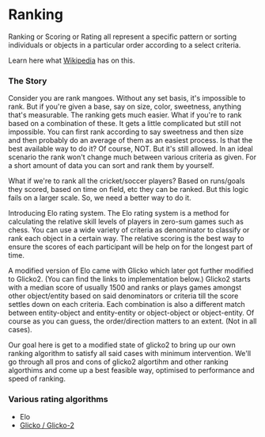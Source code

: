# Ranking

Ranking or Scoring or Rating all represent a specific pattern or sorting individuals or objects in a particular order according to a select criteria.

Learn here what [Wikipedia](https://en.wikipedia.org/wiki/Ranking) has on this.

### The Story

Consider you are rank mangoes.
Without any set basis, it's impossible to rank. But if you're given a base, say on size, color, sweetness, anything that's measurable. The ranking gets much easier.
What if you're to rank based on a combination of these. It gets a little complicated but still not impossible. You can first rank according to say sweetness and then size and then probably do an average of them as an easiest process. Is that the best available way to do it? Of course, NOT. But it's still allowed. In an ideal scenario the rank won't change much between various criteria as given.
For a short amount of data you can sort and rank them by yourself.

What if we're to rank all the cricket/soccer players? Based on runs/goals they scored, based on time on field, etc they can be ranked.
But this logic fails on a larger scale. So, we need a better way to do it.

Introducing Elo rating system.
The Elo rating system is a method for calculating the relative skill levels of players in zero-sum games such as chess. You can use a wide variety of criteria as denominator to classify or rank each object in a certain way. The relative scoring is the best way to ensure the scores of each participant will be help on for the longest part of time.

A modified version of Elo came with Glicko which later got further modified to Glicko2. (You can find the links to implementation below.)
Glicko2 starts with a median score of usually 1500 and ranks or plays games amongst other object/entity based on said denominators or criteria till the score settles down on each criteria. Each combination is also a different match between entity-object and entity-entity or object-object or object-entity. Of course as you can guess, the order/direction matters to an extent. (Not in all cases).

Our goal here is get to a modified state of glicko2 to bring up our own ranking algorithm to satisfy all said cases with minimum intervention. We'll go through all pros and cons of glicko2 algortihm and other ranking algorthims and come up a best feasible way, optimised to performance and speed of ranking.


### Various rating algorithms

- Elo
- [Glicko / Glicko-2](https://github.com/anistark/scoring/blob/master/algorithms/glicko2.md)
